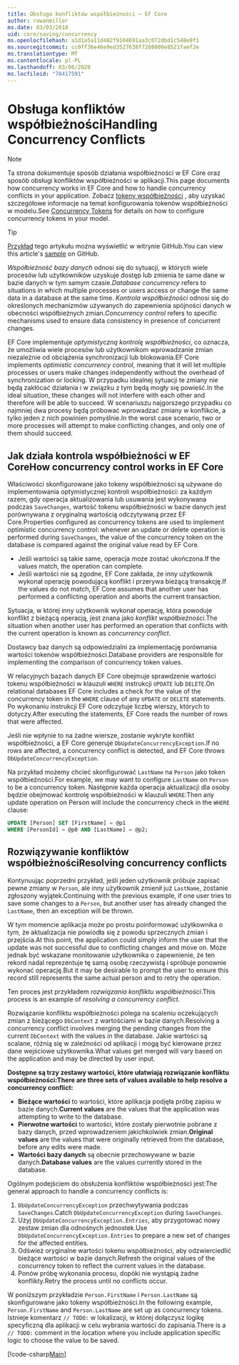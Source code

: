 ```yaml
---
title: Obsługa konfliktów współbieżności — EF Core
author: rowanmiller
ms.date: 03/03/2018
uid: core/saving/concurrency
ms.openlocfilehash: a1d1a5a11d482f9104691aa3c072dbd1c548e9f1
ms.sourcegitcommit: cc0ff36e46e9ed3527638f7208000e8521faef2e
ms.translationtype: MT
ms.contentlocale: pl-PL
ms.lasthandoff: 03/06/2020
ms.locfileid: "78417591"
---
```

# <a name="handling-concurrency-conflicts"></a><span data-ttu-id="e9548-102">Obsługa konfliktów współbieżności</span><span class="sxs-lookup"><span data-stu-id="e9548-102">Handling Concurrency Conflicts</span></span>

> [!NOTE]
> <span data-ttu-id="e9548-103">Ta strona dokumentuje sposób działania współbieżności w EF Core oraz sposób obsługi konfliktów współbieżności w aplikacji.</span><span class="sxs-lookup"><span data-stu-id="e9548-103">This page documents how concurrency works in EF Core and how to handle concurrency conflicts in your application.</span></span> <span data-ttu-id="e9548-104">Zobacz [tokeny współbieżności](xref:core/modeling/concurrency) , aby uzyskać szczegółowe informacje na temat konfigurowania tokenów współbieżności w modelu.</span><span class="sxs-lookup"><span data-stu-id="e9548-104">See [Concurrency Tokens](xref:core/modeling/concurrency) for details on how to configure concurrency tokens in your model.</span></span>

> [!TIP]
> <span data-ttu-id="e9548-105">[Przykład](https://github.com/dotnet/EntityFramework.Docs/tree/master/samples/core/Saving/Concurrency/) tego artykułu można wyświetlić w witrynie GitHub.</span><span class="sxs-lookup"><span data-stu-id="e9548-105">You can view this article's [sample](https://github.com/dotnet/EntityFramework.Docs/tree/master/samples/core/Saving/Concurrency/) on GitHub.</span></span>

<span data-ttu-id="e9548-106">_Współbieżność bazy danych_ odnosi się do sytuacji, w których wiele procesów lub użytkowników uzyskuje dostęp lub zmienia te same dane w bazie danych w tym samym czasie.</span><span class="sxs-lookup"><span data-stu-id="e9548-106">_Database concurrency_ refers to situations in which multiple processes or users access or change the same data in a database at the same time.</span></span> <span data-ttu-id="e9548-107">_Kontrola współbieżności_ odnosi się do określonych mechanizmów używanych do zapewnienia spójności danych w obecności współbieżnych zmian.</span><span class="sxs-lookup"><span data-stu-id="e9548-107">_Concurrency control_ refers to specific mechanisms used to ensure data consistency in presence of concurrent changes.</span></span>

<span data-ttu-id="e9548-108">EF Core implementuje _optymistyczną kontrolę współbieżności_, co oznacza, że umożliwia wiele procesów lub użytkownikom wprowadzanie zmian niezależnie od obciążenia synchronizacji lub blokowania.</span><span class="sxs-lookup"><span data-stu-id="e9548-108">EF Core implements _optimistic concurrency control_, meaning that it will let multiple processes or users make changes independently without the overhead of synchronization or locking.</span></span> <span data-ttu-id="e9548-109">W przypadku idealnej sytuacji te zmiany nie będą zakłócać działania i w związku z tym będą mogły się powieść.</span><span class="sxs-lookup"><span data-stu-id="e9548-109">In the ideal situation, these changes will not interfere with each other and therefore will be able to succeed.</span></span> <span data-ttu-id="e9548-110">W scenariuszu najgorszego przypadku co najmniej dwa procesy będą próbować wprowadzać zmiany w konflikcie, a tylko jeden z nich powinien pomyślnie.</span><span class="sxs-lookup"><span data-stu-id="e9548-110">In the worst case scenario, two or more processes will attempt to make conflicting changes, and only one of them should succeed.</span></span>

## <a name="how-concurrency-control-works-in-ef-core"></a><span data-ttu-id="e9548-111">Jak działa kontrola współbieżności w EF Core</span><span class="sxs-lookup"><span data-stu-id="e9548-111">How concurrency control works in EF Core</span></span>

<span data-ttu-id="e9548-112">Właściwości skonfigurowane jako tokeny współbieżności są używane do implementowania optymistycznej kontroli współbieżności: za każdym razem, gdy operacja aktualizowania lub usuwania jest wykonywana podczas `SaveChanges`, wartość tokenu współbieżności w bazie danych jest porównywana z oryginalną wartością odczytywaną przez EF Core.</span><span class="sxs-lookup"><span data-stu-id="e9548-112">Properties configured as concurrency tokens are used to implement optimistic concurrency control: whenever an update or delete operation is performed during `SaveChanges`, the value of the concurrency token on the database is compared against the original value read by EF Core.</span></span>

- <span data-ttu-id="e9548-113">Jeśli wartości są takie same, operacja może zostać ukończona.</span><span class="sxs-lookup"><span data-stu-id="e9548-113">If the values match, the operation can complete.</span></span>
- <span data-ttu-id="e9548-114">Jeśli wartości nie są zgodne, EF Core zakłada, że inny użytkownik wykonał operację powodującą konflikt i przerywa bieżącą transakcję.</span><span class="sxs-lookup"><span data-stu-id="e9548-114">If the values do not match, EF Core assumes that another user has performed a conflicting operation and aborts the current transaction.</span></span>

<span data-ttu-id="e9548-115">Sytuacja, w której inny użytkownik wykonał operację, która powoduje konflikt z bieżącą operacją, jest znana jako _konflikt współbieżności_.</span><span class="sxs-lookup"><span data-stu-id="e9548-115">The situation when another user has performed an operation that conflicts with the current operation is known as _concurrency conflict_.</span></span>

<span data-ttu-id="e9548-116">Dostawcy baz danych są odpowiedzialni za implementację porównania wartości tokenów współbieżności.</span><span class="sxs-lookup"><span data-stu-id="e9548-116">Database providers are responsible for implementing the comparison of concurrency token values.</span></span>

<span data-ttu-id="e9548-117">W relacyjnych bazach danych EF Core obejmuje sprawdzenie wartości tokenu współbieżności w klauzuli `WHERE` instrukcji `UPDATE` lub `DELETE`.</span><span class="sxs-lookup"><span data-stu-id="e9548-117">On relational databases EF Core includes a check for the value of the concurrency token in the `WHERE` clause of any `UPDATE` or `DELETE` statements.</span></span> <span data-ttu-id="e9548-118">Po wykonaniu instrukcji EF Core odczytuje liczbę wierszy, których to dotyczy.</span><span class="sxs-lookup"><span data-stu-id="e9548-118">After executing the statements, EF Core reads the number of rows that were affected.</span></span>

<span data-ttu-id="e9548-119">Jeśli nie wpłynie to na żadne wiersze, zostanie wykryte konflikt współbieżności, a EF Core generuje `DbUpdateConcurrencyException`.</span><span class="sxs-lookup"><span data-stu-id="e9548-119">If no rows are affected, a concurrency conflict is detected, and EF Core throws `DbUpdateConcurrencyException`.</span></span>

<span data-ttu-id="e9548-120">Na przykład możemy chcieć skonfigurować `LastName` na `Person` jako token współbieżności.</span><span class="sxs-lookup"><span data-stu-id="e9548-120">For example, we may want to configure `LastName` on `Person` to be a concurrency token.</span></span> <span data-ttu-id="e9548-121">Następnie każda operacja aktualizacji dla osoby będzie obejmować kontrolę współbieżności w klauzuli `WHERE`:</span><span class="sxs-lookup"><span data-stu-id="e9548-121">Then any update operation on Person will include the concurrency check in the `WHERE` clause:</span></span>

``` sql
UPDATE [Person] SET [FirstName] = @p1
WHERE [PersonId] = @p0 AND [LastName] = @p2;
```

## <a name="resolving-concurrency-conflicts"></a><span data-ttu-id="e9548-122">Rozwiązywanie konfliktów współbieżności</span><span class="sxs-lookup"><span data-stu-id="e9548-122">Resolving concurrency conflicts</span></span>

<span data-ttu-id="e9548-123">Kontynuując poprzedni przykład, jeśli jeden użytkownik próbuje zapisać pewne zmiany w `Person`, ale inny użytkownik zmienił już `LastName`, zostanie zgłoszony wyjątek.</span><span class="sxs-lookup"><span data-stu-id="e9548-123">Continuing with the previous example, if one user tries to save some changes to a `Person`, but another user has already changed the `LastName`, then an exception will be thrown.</span></span>

<span data-ttu-id="e9548-124">W tym momencie aplikacja może po prostu poinformować użytkownika o tym, że aktualizacja nie powiodła się z powodu sprzecznych zmian i przejścia.</span><span class="sxs-lookup"><span data-stu-id="e9548-124">At this point, the application could simply inform the user that the update was not successful due to conflicting changes and move on.</span></span> <span data-ttu-id="e9548-125">Może jednak być wskazane monitowanie użytkownika o zapewnienie, że ten rekord nadal reprezentuje tę samą osobę rzeczywistą i spróbuje ponownie wykonać operację.</span><span class="sxs-lookup"><span data-stu-id="e9548-125">But it may be desirable to prompt the user to ensure this record still represents the same actual person and to retry the operation.</span></span>

<span data-ttu-id="e9548-126">Ten proces jest przykładem _rozwiązania konfliktu współbieżności_.</span><span class="sxs-lookup"><span data-stu-id="e9548-126">This process is an example of _resolving a concurrency conflict_.</span></span>

<span data-ttu-id="e9548-127">Rozwiązanie konfliktu współbieżności polega na scaleniu oczekujących zmian z bieżącego `DbContext` z wartościami w bazie danych.</span><span class="sxs-lookup"><span data-stu-id="e9548-127">Resolving a concurrency conflict involves merging the pending changes from the current `DbContext` with the values in the database.</span></span> <span data-ttu-id="e9548-128">Jakie wartości są scalane, różnią się w zależności od aplikacji i mogą być kierowane przez dane wejściowe użytkownika.</span><span class="sxs-lookup"><span data-stu-id="e9548-128">What values get merged will vary based on the application and may be directed by user input.</span></span>

<span data-ttu-id="e9548-129">**Dostępne są trzy zestawy wartości, które ułatwiają rozwiązanie konfliktu współbieżności:**</span><span class="sxs-lookup"><span data-stu-id="e9548-129">**There are three sets of values available to help resolve a concurrency conflict:**</span></span>

- <span data-ttu-id="e9548-130">**Bieżące wartości** to wartości, które aplikacja podjęła próbę zapisu w bazie danych.</span><span class="sxs-lookup"><span data-stu-id="e9548-130">**Current values** are the values that the application was attempting to write to the database.</span></span>
- <span data-ttu-id="e9548-131">**Pierwotne wartości** to wartości, które zostały pierwotnie pobrane z bazy danych, przed wprowadzeniem jakichkolwiek zmian.</span><span class="sxs-lookup"><span data-stu-id="e9548-131">**Original values** are the values that were originally retrieved from the database, before any edits were made.</span></span>
- <span data-ttu-id="e9548-132">**Wartości bazy danych** są obecnie przechowywane w bazie danych.</span><span class="sxs-lookup"><span data-stu-id="e9548-132">**Database values** are the values currently stored in the database.</span></span>

<span data-ttu-id="e9548-133">Ogólnym podejściem do obsłużenia konfliktów współbieżności jest:</span><span class="sxs-lookup"><span data-stu-id="e9548-133">The general approach to handle a concurrency conflicts is:</span></span>

1. <span data-ttu-id="e9548-134">`DbUpdateConcurrencyException` przechwytywania podczas `SaveChanges`.</span><span class="sxs-lookup"><span data-stu-id="e9548-134">Catch `DbUpdateConcurrencyException` during `SaveChanges`.</span></span>
2. <span data-ttu-id="e9548-135">Użyj `DbUpdateConcurrencyException.Entries`, aby przygotować nowy zestaw zmian dla odnośnych jednostek.</span><span class="sxs-lookup"><span data-stu-id="e9548-135">Use `DbUpdateConcurrencyException.Entries` to prepare a new set of changes for the affected entities.</span></span>
3. <span data-ttu-id="e9548-136">Odśwież oryginalne wartości tokenu współbieżności, aby odzwierciedlić bieżące wartości w bazie danych.</span><span class="sxs-lookup"><span data-stu-id="e9548-136">Refresh the original values of the concurrency token to reflect the current values in the database.</span></span>
4. <span data-ttu-id="e9548-137">Ponów próbę wykonania procesu, dopóki nie wystąpią żadne konflikty.</span><span class="sxs-lookup"><span data-stu-id="e9548-137">Retry the process until no conflicts occur.</span></span>

<span data-ttu-id="e9548-138">W poniższym przykładzie `Person.FirstName` i `Person.LastName` są skonfigurowane jako tokeny współbieżności.</span><span class="sxs-lookup"><span data-stu-id="e9548-138">In the following example, `Person.FirstName` and `Person.LastName` are set up as concurrency tokens.</span></span> <span data-ttu-id="e9548-139">Istnieje komentarz `// TODO:` w lokalizacji, w której dołączysz logikę specyficzną dla aplikacji w celu wybrania wartości do zapisania.</span><span class="sxs-lookup"><span data-stu-id="e9548-139">There is a `// TODO:` comment in the location where you include application specific logic to choose the value to be saved.</span></span>

[!code-csharp[Main](../../../samples/core/Saving/Concurrency/Sample.cs?name=ConcurrencyHandlingCode&highlight=34-35)]
